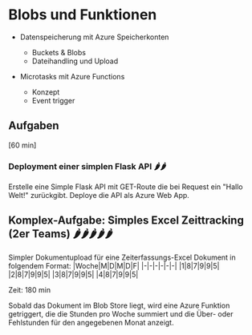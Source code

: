 # Blobs und Funktionen

- Datenspeicherung mit Azure Speicherkonten
  - Buckets & Blobs
  - Dateihandling und Upload

- Microtasks mit Azure Functions
  - Konzept
  - Event trigger
  

## Aufgaben
[60 min]

### Deployment einer simplen Flask API 🌶️🌶️
Erstelle eine Simple Flask API mit GET-Route die bei Request ein "Hallo Welt!" zurückgibt. Deploye die API als Azure Web App.


## Komplex-Aufgabe: Simples Excel Zeittracking (2er Teams) 🌶️🌶️🌶️🌶️🌶️
Simpler Dokumentupload für eine Zeiterfassungs-Excel Dokument in folgendem Format:
|Woche|M|D|M|D|F|
|-|-|-|-|-|-|
|1|8|7|9|9|5|
|2|8|7|9|9|5|
|3|8|7|9|9|5|
|4|8|7|9|9|5|

Zeit: 180 min 

Sobald das Dokument im Blob Store liegt, wird eine Azure Funktion getriggert, die die Stunden pro Woche summiert und die Über- oder Fehlstunden für den angegebenen Monat anzeigt.